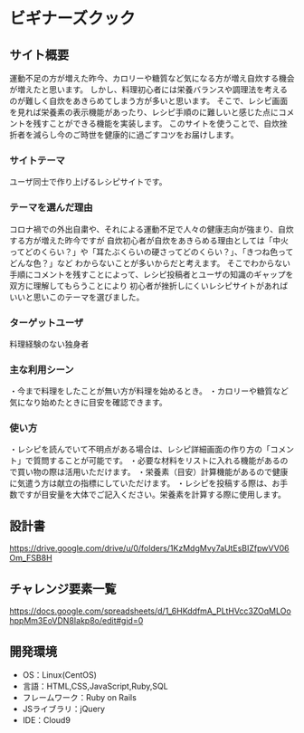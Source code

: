 # ビギナーズクック

## サイト概要
運動不足の方が増えた昨今、カロリーや糖質など気になる方が増え自炊する機会が増えたと思います。
しかし、料理初心者には栄養バランスや調理法を考えるのが難しく自炊をあきらめてしまう方が多いと思います。
そこで、レシピ画面を見れば栄養素の表示機能があったり、レシピ手順のに難しいと感じた点にコメントを残すことができる機能を実装します。
このサイトを使うことで、自炊挫折者を減らし今のご時世を健康的に過ごすコツをお届けします。

### サイトテーマ
ユーザ同士で作り上げるレシピサイトです。

### テーマを選んだ理由
コロナ禍での外出自粛や、それによる運動不足で人々の健康志向が強まり、自炊する方が増えた昨今ですが
自炊初心者が自炊をあきらめる理由としては「中火ってどのくらい？」や「耳たぶくらいの硬さってどのくらい？」、「きつね色ってどんな色？」など
わからないことが多いからだと考えます。
そこでわからない手順にコメントを残すことによって、レシピ投稿者とユーザの知識のギャップを双方に理解してもらうことにより
初心者が挫折しにくいレシピサイトがあればいいと思いこのテーマを選びました。

### ターゲットユーザ
料理経験のない独身者

### 主な利用シーン
・今まで料理をしたことが無い方が料理を始めるとき。
・カロリーや糖質など気になり始めたときに目安を確認できます。

### 使い方
・レシピを読んでいて不明点がある場合は、レシピ詳細画面の作り方の「コメント」で質問することが可能です。
・必要な材料をリストに入れる機能があるので買い物の際は活用いただけます。
・栄養素（目安）計算機能があるので健康に気遣う方は献立の指標にしていただけます。
・レシピを投稿する際は、お手数ですが目安量を大体でご記入ください。栄養素を計算する際に使用します。

## 設計書
https://drive.google.com/drive/u/0/folders/1KzMdgMvy7aUtEsBIZfpwVV06Om_FSB8H

## チャレンジ要素一覧
<https://docs.google.com/spreadsheets/d/1_6HKddfmA_PLtHVcc3ZOqMLOohppMm3EoVDN8Iakp8o/edit#gid=0>

## 開発環境
- OS：Linux(CentOS)
- 言語：HTML,CSS,JavaScript,Ruby,SQL
- フレームワーク：Ruby on Rails
- JSライブラリ：jQuery
- IDE：Cloud9
